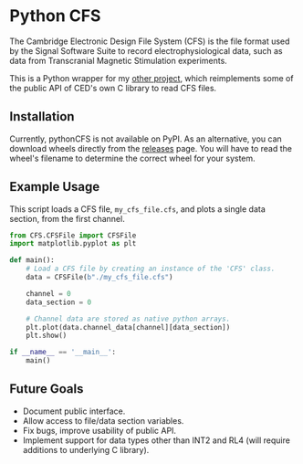 # Python CFS

The Cambridge Electronic Design File System (CFS) is the file format used by the Signal Software Suite to record electrophysiological data, such as data from Transcranial Magnetic Stimulation experiments.

This is a Python wrapper for my [other project](https://github.com/m0ose01/CFS), which reimplements some of the public API of CED's own C library to read CFS files.

## Installation

Currently, pythonCFS is not available on PyPI.
As an alternative, you can download wheels directly from the [releases](https://github.com/m0ose01/pythonCFS/releases) page.
You will have to read the wheel's filename to determine the correct wheel for your system.

## Example Usage

This script loads a CFS file, `my_cfs_file.cfs`, and plots a single data section, from the first channel.

```python
from CFS.CFSFile import CFSFile
import matplotlib.pyplot as plt

def main():
    # Load a CFS file by creating an instance of the 'CFS' class.
    data = CFSFile(b"./my_cfs_file.cfs")

    channel = 0
    data_section = 0

    # Channel data are stored as native python arrays.
    plt.plot(data.channel_data[channel][data_section])
    plt.show()

if __name__ == '__main__':
    main()
```

## Future Goals

- Document public interface.
- Allow access to file/data section variables.
- Fix bugs, improve usability of public API.
- Implement support for data types other than INT2 and RL4 (will require additions to underlying C library).
